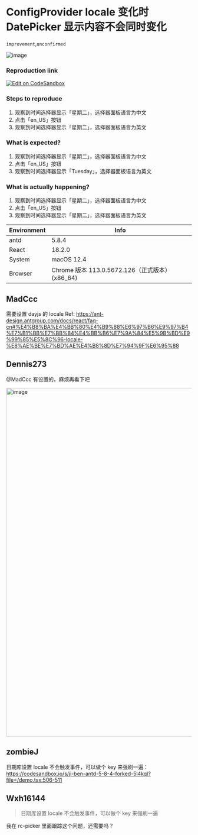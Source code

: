 # ConfigProvider locale 变化时 DatePicker 显示内容不会同时变化

`improvement`,`unconfirmed`

![image](https://github.com/ant-design/ant-design/assets/19815164/c47136d1-a7fe-42c0-a625-2b14b216ee07)

### Reproduction link

[![Edit on CodeSandbox](https://codesandbox.io/static/img/play-codesandbox.svg)](https://codesandbox.io/s/ji-ben-antd-5-8-4-forked-yps494)

### Steps to reproduce

1. 观察到时间选择器显示「星期二」，选择器面板语言为中文
2. 点击「en_US」按钮
3. 观察到时间选择器显示「星期二」，选择器面板语言为英文

### What is expected?

1. 观察到时间选择器显示「星期二」，选择器面板语言为中文
2. 点击「en_US」按钮
3. 观察到时间选择器显示「Tuesday」，选择器面板语言为英文

### What is actually happening?

1. 观察到时间选择器显示「星期二」，选择器面板语言为中文
2. 点击「en_US」按钮
3. 观察到时间选择器显示「星期二」，选择器面板语言为英文

| Environment | Info                                            |
| ----------- | ----------------------------------------------- |
| antd        | 5.8.4                                           |
| React       | 18.2.0                                          |
| System      | macOS 12.4                                      |
| Browser     | Chrome 版本 113.0.5672.126（正式版本） (x86_64) |

<!-- generated by ant-design-issue-helper. DO NOT REMOVE -->

## MadCcc

需要设置 dayjs 的 locale
Ref: https://ant-design.antgroup.com/docs/react/faq-cn#%E4%B8%BA%E4%BB%80%E4%B9%88%E6%97%B6%E9%97%B4%E7%B1%BB%E7%BB%84%E4%BB%B6%E7%9A%84%E5%9B%BD%E9%99%85%E5%8C%96-locale-%E8%AE%BE%E7%BD%AE%E4%B8%8D%E7%94%9F%E6%95%88

## Dennis273

@MadCcc 有设置的，麻烦再看下吧

<img width="943" alt="image" src="https://github.com/ant-design/ant-design/assets/19815164/da1ccecd-ed59-4edf-a1be-5ebd38851211">

## zombieJ

日期库设置 locale 不会触发事件，可以做个 key 来强刷一遍：
https://codesandbox.io/s/ji-ben-antd-5-8-4-forked-5l4kql?file=/demo.tsx:506-511

## Wxh16144

> 日期库设置 locale 不会触发事件，可以做个 key 来强刷一遍

我在 rc-picker 里面跟踪这个问题，还需要吗？
